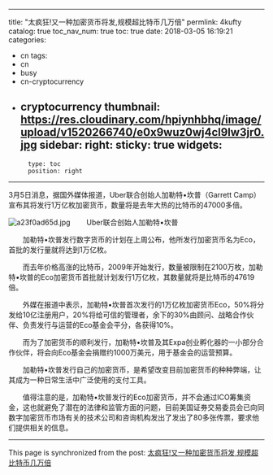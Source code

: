 
---
title: "太疯狂!又一种加密货币将发,规模超比特币几万倍"
permlink: 4kufty
catalog: true
toc_nav_num: true
toc: true
date: 2018-03-05 16:19:21
categories:
- cn
tags:
- cn
- busy
- cn-cryptocurrency
- cryptocurrency
thumbnail: https://res.cloudinary.com/hpiynhbhq/image/upload/v1520266740/e0x9wuz0wj4cl9lw3jr0.jpg
sidebar:
    right:
        sticky: true
widgets:
    -
        type: toc
        position: right
---


3月5日消息，据国外媒体报道，Uber联合创始人加勒特•坎普（Garrett Camp）宣布其将发行1万亿枚加密货币，数量将是去年大热的比特币的47000多倍。

![a23f0ad65d.jpg](https://res.cloudinary.com/hpiynhbhq/image/upload/v1520266740/e0x9wuz0wj4cl9lw3jr0.jpg)
　　Uber联合创始人加勒特•坎普


　　加勒特•坎普发行数字货币的计划在上周公布，他所发行加密货币名为Eco，首批的发行量就将达到1万亿枚。

　　而去年价格高涨的比特币，2009年开始发行，数量被限制在2100万枚，加勒特•坎普的Eco加密货币首批就计划发行1万亿枚，其数量就将是比特币的47619倍。

　　外媒在报道中表示，加勒特•坎普首次发行的1万亿枚加密货币Eco，50%将分发给10亿注册用户，20%将给可信的管理者，余下的30%由顾问、战略合作伙伴、负责发行与运营的Eco基金会平分，各获得10%。


　　而为了加密货币的顺利发行，加勒特•坎普及其Expa创业孵化器的一小部分合作伙伴，将会向Eco基金会捐赠约1000万美元，用于基金会的运营预算。

　　加勒特•坎普发行自己的加密货币，是希望改变目前加密货币的种种弊端，让其成为一种日常生活中广泛使用的支付工具。

　　值得注意的是，加勒特•坎普发行的Eco加密货币，并不会通过ICO筹集资金，这也就避免了潜在的法律和监管方面的问题，目前美国证券交易委员会已向同数字加密货币市场有关的技术公司和咨询机构发出了发出了80多张传票，要求他们提供相关的信息。

- - -

This page is synchronized from the post: [太疯狂!又一种加密货币将发,规模超比特币几万倍](https://steemit.com/@ericet/4kufty)
